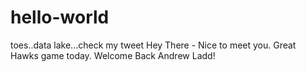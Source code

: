 # hello-world
toes..data lake...check my tweet
Hey There - Nice to meet you. Great Hawks game today.
Welcome Back Andrew Ladd!
